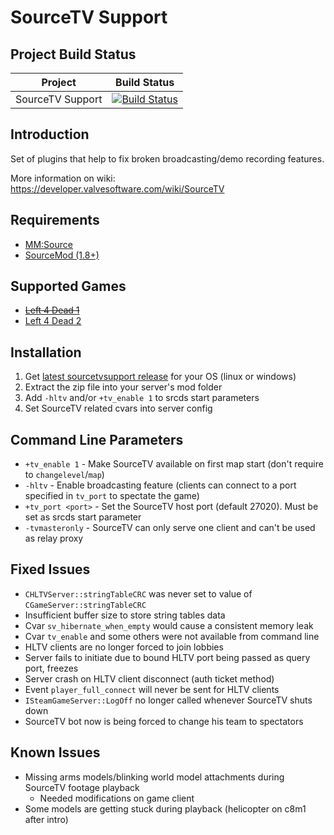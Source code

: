 # SourceTV Support

Project Build Status
------
Project | Build Status
------------ | -------------
SourceTV Support | [![Build Status](https://github.com/shqke/sourcetvsupport/workflows/Build%20&%20Deploy/badge.svg?branch=master)](https://github.com/shqke/sourcetvsupport/actions/)

Introduction
------
Set of plugins that help to fix broken broadcasting/demo recording features.

More information on wiki: https://developer.valvesoftware.com/wiki/SourceTV

Requirements
------
- [MM:Source](https://www.sourcemm.net/)
- [SourceMod (1.8+)](https://www.sourcemod.net/)

Supported Games
------
- ~~[Left 4 Dead 1](https://store.steampowered.com/app/500/Left_4_Dead/)~~
- [Left 4 Dead 2](https://store.steampowered.com/app/550/Left_4_Dead_2/)

Installation
------
1. Get [latest sourcetvsupport release](https://github.com/shqke/sourcetvsupport/actions) for your OS (linux or windows)
2. Extract the zip file into your server's mod folder
3. Add `-hltv` and/or `+tv_enable 1` to srcds start parameters
4. Set SourceTV related cvars into server config

Command Line Parameters
------
- `+tv_enable 1` - Make SourceTV available on first map start (don't require to `changelevel`/`map`)
- `-hltv` - Enable broadcasting feature (clients can connect to a port specified in `tv_port` to spectate the game)
- `+tv_port <port>` - Set the SourceTV host port (default 27020). Must be set as srcds start parameter
- `-tvmasteronly` - SourceTV can only serve one client and can't be used as relay proxy

Fixed Issues
------
- `CHLTVServer::stringTableCRC` was never set to value of `CGameServer::stringTableCRC`
- Insufficient buffer size to store string tables data
- Cvar `sv_hibernate_when_empty` would cause a consistent memory leak
- Cvar `tv_enable` and some others were not available from command line
- HLTV clients are no longer forced to join lobbies
- Server fails to initiate due to bound HLTV port being passed as query port, freezes
- Server crash on HLTV client disconnect (auth ticket method)
- Event `player_full_connect` will never be sent for HLTV clients
- `ISteamGameServer::LogOff` no longer called whenever SourceTV shuts down
- SourceTV bot now is being forced to change his team to spectators

Known Issues
------
- Missing arms models/blinking world model attachments during SourceTV footage playback
  - Needed modifications on game client
- Some models are getting stuck during playback (helicopter on c8m1 after intro)
